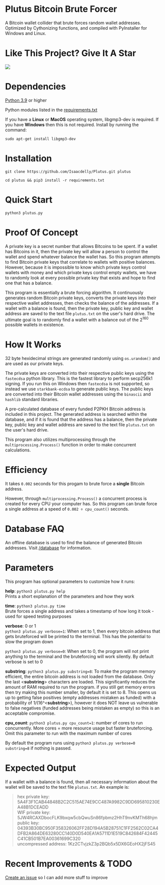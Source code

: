 # Plutus Bitcoin Brute Forcer

A Bitcoin wallet collider that brute forces random wallet addresses. Optimized by Cythonizing functions, and compiled with PyInstaller for Windows and Linux.

# Like This Project? Give It A Star

[![](https://img.shields.io/github/stars/Isaacdelly/Plutus.svg)](https://github.com/Isaacdelly/Plutus)

# Dependencies

<a href="https://www.python.org/downloads/">Python 3.9</a> or higher

Python modules listed in the <a href="/requirements.txt">requirements.txt<a/>

If you have a __Linux__ or __MacOS__ operating system, libgmp3-dev is required. If you have __Windows__ then this is not required. Install by running the command:
```
sudo apt-get install libgmp3-dev
```

# Installation

```
git clone https://github.com/Isaacdelly/Plutus.git plutus
```
```
cd plutus && pip3 install -r requirements.txt
```

# Quick Start

```
python3 plutus.py
```

# Proof Of Concept

A private key is a secret number that allows Bitcoins to be spent. If a wallet has Bitcoins in it, then the private key will allow a person to control the wallet and spend whatever balance the wallet has. So this program attempts to find Bitcoin private keys that correlate to wallets with positive balances. However, because it is impossible to know which private keys control wallets with money and which private keys control empty wallets, we have to randomly look at every possible private key that exists and hope to find one that has a balance.

This program is essentially a brute forcing algorithm. It continuously generates random Bitcoin private keys, converts the private keys into their respective wallet addresses, then checks the balance of the addresses. If a wallet with a balance is found, then the private key, public key and wallet address are saved to the text file `plutus.txt` on the user's hard drive. The ultimate goal is to randomly find a wallet with a balance out of the 2<sup>160</sup> possible wallets in existence. 

# How It Works

32 byte hexidecimal strings are generated randomly using `os.urandom()` and are used as our private keys.

The private keys are converted into their respective public keys using the `fastecdsa` python library. This is the fastest library to perform secp256k1 signing. If you run this on Windows then `fastecdsa` is not supported, so instead we use `starkbank-ecdsa` to generate public keys. The public keys are converted into their Bitcoin wallet addresses using the `binascii` and `hashlib` standard libraries.

A pre-calculated database of every funded P2PKH Bitcoin address is included in this project. The generated address is searched within the database, and if it is found that the address has a balance, then the private key, public key and wallet address are saved to the text file `plutus.txt` on the user's hard drive.

This program also utilizes multiprocessing through the `multiprocessing.Process()` function in order to make concurrent calculations.

# Efficiency

It takes `0.002` seconds for this progam to brute force a __single__ Bitcoin address. 

However, through `multiprocessing.Process()` a concurrent process is created for every CPU your computer has. So this program can brute force a single address at a speed of `0.002 ÷ cpu_count()` seconds.

# Database FAQ

An offline database is used to find the balance of generated Bitcoin addresses. Visit <a href="/database/">/database</a> for information.

# Parameters

This program has optional parameters to customize how it runs:

__help__: `python3 plutus.py help` <br />
Prints a short explanation of the parameters and how they work

__time__: `python3 plutus.py time` <br />
Brute forces a single address and takes a timestamp of how long it took - used for speed testing purposes

__verbose__: 0 or 1 <br />
`python3 plutus.py verbose=1`: When set to 1, then every bitcoin address that gets bruteforced will be printed to the terminal. This has the potential to slow the program down

`python3 plutus.py verbose=0`: When set to 0, the program will not print anything to the terminal and the bruteforcing will work silently. By default verbose is set to 0

__substring__: `python3 plutus.py substring=8`:
To make the program memory efficient, the entire bitcoin address is not loaded from the database. Only the last <__substring__> characters are loaded. This significantly reduces the amount of RAM required to run the program. if you still get memory errors then try making this number smaller, by default it is set to 8. This opens us up to getting false positives (empty addresses mistaken as funded) with a probability of 1/(16^<__substring__>), however it does NOT leave us vulnerable to false negatives (funded addresses being mistaken as empty) so this is an acceptable compromise.

__cpu_count__: `python3 plutus.py cpu_count=1`: number of cores to run concurrently. More cores = more resource usage but faster bruteforcing. Omit this parameter to run with the maximum number of cores

By default the program runs using `python3 plutus.py verbose=0 substring=8` if nothing is passed.
  
# Expected Output

If a wallet with a balance is found, then all necessary information about the wallet will be saved to the text file `plutus.txt`. An example is:

>hex private key: 5A4F3F1CAB44848B2C2C515AE74E9CC487A9982C9DD695810230EA48B1DCEADD<br/>
>WIF private key: 5JW4RCAXDbocFLK9bxqw5cbQwuSn86fpbmz2HhT9nvKMTh68hjm<br/>
>public key: 04393B30BC950F358326062FF28D194A5B28751C1FF2562C02CA4DFB2A864DE63280CC140D0D540EA1A5711D1E519C842684F42445C41CB501B7EA00361699C320<br/>
>uncompressed address: 1Kz2CTvjzkZ3p2BQb5x5DX6GEoHX2jFS45<br/>

# Recent Improvements & TODO

<a href="https://github.com/Isaacdelly/Plutus/issues">Create an issue</a> so I can add more stuff to improve

